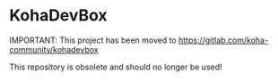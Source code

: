 KohaDevBox
==========

IMPORTANT: This project has been moved to https://gitlab.com/koha-community/kohadevbox

This repository is obsolete and should no longer be used!

